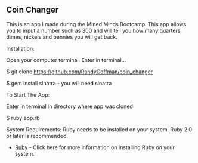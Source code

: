 ## Coin Changer
This is an app I made during the Mined Minds Bootcamp. This app allows you to input a number such as 300 and will tell you how many quarters, dimes, nickels and pennies you will get back.

Installation:

Open your computer terminal. Enter in terminal...

$ git clone https://github.com/RandyCoffman/coin_changer

$ gem install sinatra - you will need sinatra

To Start The App:

Enter in terminal in directory where app was cloned

$ ruby app.rb

System Requirements:
Ruby needs to be installed on your system. Ruby 2.0 or later is recommended.

* [Ruby](https://www.ruby-lang.org/en/documentation/installation/) - Click here for more information on installing Ruby on your system.
